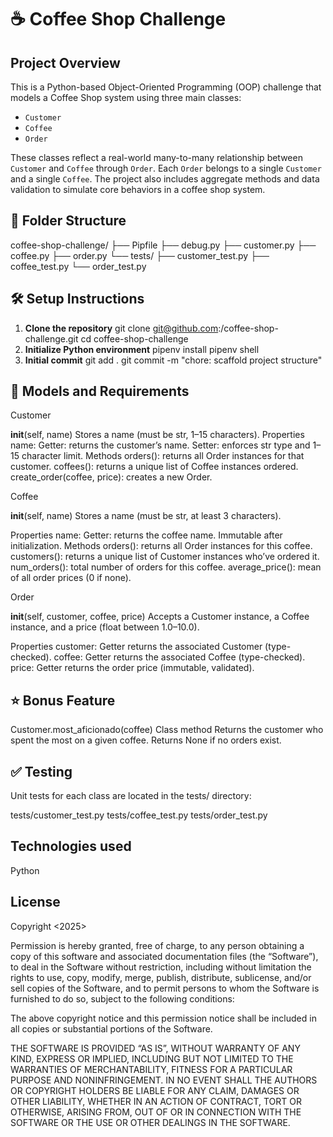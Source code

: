 # ☕ Coffee Shop Challenge

## Project Overview

This is a Python-based Object-Oriented Programming (OOP) challenge that models a Coffee Shop system using three main classes:

- `Customer`
- `Coffee`
- `Order`

These classes reflect a real-world many-to-many relationship between `Customer` and `Coffee` through `Order`. Each `Order` belongs to a single `Customer` and a single `Coffee`. The project also includes aggregate methods and data validation to simulate core behaviors in a coffee shop system.

## 📁 Folder Structure
coffee-shop-challenge/
├── Pipfile
├── debug.py
├── customer.py
├── coffee.py
├── order.py
└── tests/
├── customer_test.py
├── coffee_test.py
└── order_test.py

## 🛠 Setup Instructions

1. **Clone the repository**
   git clone git@github.com:<your-username>/coffee-shop-challenge.git
   cd coffee-shop-challenge
2. **Initialize Python environment**
pipenv install
pipenv shell
3. **Initial commit**
git add .
git commit -m "chore: scaffold project structure"

## 🧩 Models and Requirements
Customer

__init__(self, name)
Stores a name (must be str, 1–15 characters).
Properties
name:
Getter: returns the customer’s name.
Setter: enforces str type and 1–15 character limit.
Methods
orders(): returns all Order instances for that customer.
coffees(): returns a unique list of Coffee instances ordered.
create_order(coffee, price): creates a new Order.

Coffee

__init__(self, name)
Stores a name (must be str, at least 3 characters).

Properties
name:
Getter: returns the coffee name.
Immutable after initialization.
Methods
orders(): returns all Order instances for this coffee.
customers(): returns a unique list of Customer instances who’ve ordered it.
num_orders(): total number of orders for this coffee.
average_price(): mean of all order prices (0 if none).

Order

__init__(self, customer, coffee, price)
Accepts a Customer instance, a Coffee instance, and a price (float between 1.0–10.0).

Properties
customer: Getter returns the associated Customer (type-checked).
coffee: Getter returns the associated Coffee (type-checked).
price: Getter returns the order price (immutable, validated).

## ⭐ Bonus Feature
Customer.most_aficionado(coffee)
Class method
Returns the customer who spent the most on a given coffee.
Returns None if no orders exist.

## ✅ Testing
Unit tests for each class are located in the tests/ directory:

tests/customer_test.py
tests/coffee_test.py
tests/order_test.py

## Technologies used
Python

## License

Copyright <2025> <Kelly>

Permission is hereby granted, free of charge, to any person obtaining a copy of this software and associated documentation files (the “Software”), to deal in the Software without restriction, including without limitation the rights to use, copy, modify, merge, publish, distribute, sublicense, and/or sell copies of the Software, and to permit persons to whom the Software is furnished to do so, subject to the following conditions:

The above copyright notice and this permission notice shall be included in all copies or substantial portions of the Software.

THE SOFTWARE IS PROVIDED “AS IS”, WITHOUT WARRANTY OF ANY KIND, EXPRESS OR IMPLIED, INCLUDING BUT NOT LIMITED TO THE WARRANTIES OF MERCHANTABILITY, FITNESS FOR A PARTICULAR PURPOSE AND NONINFRINGEMENT. IN NO EVENT SHALL THE AUTHORS OR COPYRIGHT HOLDERS BE LIABLE FOR ANY CLAIM, DAMAGES OR OTHER LIABILITY, WHETHER IN AN ACTION OF CONTRACT, TORT OR OTHERWISE, ARISING FROM, OUT OF OR IN CONNECTION WITH THE SOFTWARE OR THE USE OR OTHER DEALINGS IN THE SOFTWARE.

